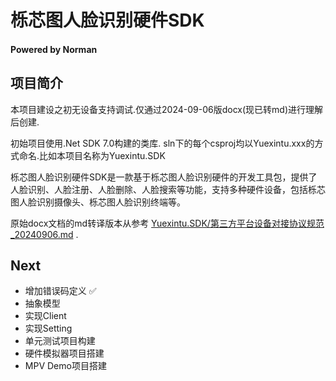 # 栎芯图人脸识别硬件SDK
#### Powered by Norman

## 项目简介
本项目建设之初无设备支持调试.仅通过2024-09-06版docx(现已转md)进行理解后创建.

初始项目使用.Net SDK 7.0构建的类库.
sln下的每个csproj均以Yuexintu.xxx的方式命名.比如本项目名称为Yuexintu.SDK

栎芯图人脸识别硬件SDK是一款基于栎芯图人脸识别硬件的开发工具包，提供了人脸识别、人脸注册、人脸删除、人脸搜索等功能，支持多种硬件设备，包括栎芯图人脸识别摄像头、栎芯图人脸识别终端等。

原始docx文档的md转译版本从参考 [Yuexintu.SDK/第三方平台设备对接协议规范_20240906.md](./第三方平台设备对接协议规范_20240906.md) .

## Next
* 增加错误码定义 ✅
* 抽象模型
* 实现Client
* 实现Setting
* 单元测试项目构建
* 硬件模拟器项目搭建
* MPV Demo项目搭建